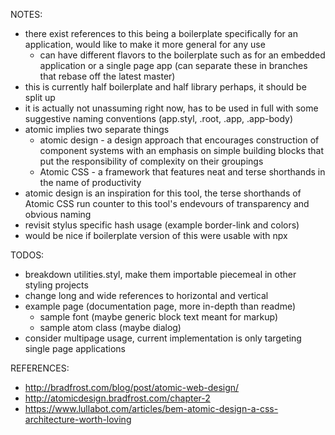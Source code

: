 NOTES:
- there exist references to this being a boilerplate specifically for an application, would like to make it more general for any use
  - can have different flavors to the boilerplate such as for an embedded application or a single page app (can separate these in branches that rebase off the latest master)
- this is currently half boilerplate and half library perhaps, it should be split up
- it is actually not unassuming right now, has to be used in full with some suggestive naming conventions (app.styl, .root, .app, .app-body)
- atomic implies two separate things
  - atomic design - a design approach that encourages construction of component systems with an emphasis on simple building blocks that put the responsibility of complexity on their groupings
  - Atomic CSS - a framework that features neat and terse shorthands in the name of productivity
- atomic design is an inspiration for this tool, the terse shorthands of Atomic CSS run counter to this tool's endevours of transparency and obvious naming
- revisit stylus specific hash usage (example border-link and colors)
- would be nice if boilerplate version of this were usable with npx

TODOS:
- breakdown utilities.styl, make them importable piecemeal in other styling projects
- change long and wide references to horizontal and vertical
- example page (documentation page, more in-depth than readme)
  - sample font (maybe generic block text meant for markup)
  - sample atom class (maybe dialog)
- consider multipage usage, current implementation is only targeting single page applications

REFERENCES:
- http://bradfrost.com/blog/post/atomic-web-design/
- http://atomicdesign.bradfrost.com/chapter-2
- https://www.lullabot.com/articles/bem-atomic-design-a-css-architecture-worth-loving
